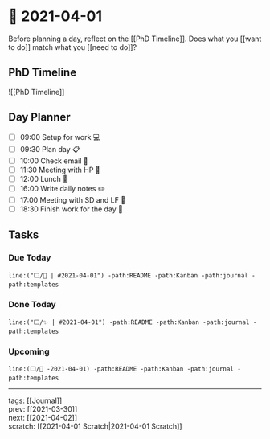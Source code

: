 # 📆 2021-04-01

Before planning a day, reflect on the [[PhD Timeline]]. Does what you [[want to do]] match what you [[need to do]]?

## PhD Timeline

![[PhD Timeline]]

## Day Planner
- [ ] 09:00 Setup for work 💻
- [ ] 09:30 Plan day 📋
- [ ] 10:00 Check email 📧
- [ ] 11:30 Meeting with HP  👤
- [ ] 12:00 Lunch 🍙
- [ ] 16:00 Write daily notes ✏️
- [ ] 17:00 Meeting with SD and LF 👤
- [ ] 18:30 Finish work for the day 🎉

## Tasks

### Due Today

```query
line:("⬜/🧨 | #2021-04-01") -path:README -path:Kanban -path:journal -path:templates
```

### Done Today

```query
line:("⬜/✨ | #2021-04-01") -path:README -path:Kanban -path:journal -path:templates
```


### Upcoming

```query
line:(⬜/🧨 -2021-04-01) -path:README -path:Kanban -path:journal -path:templates
```

---

tags: [[Journal]]  
prev: [[2021-03-30]]  
next: [[2021-04-02]]  
scratch: [[2021-04-01 Scratch|2021-04-01 Scratch]]